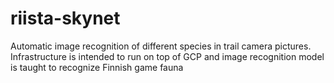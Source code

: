 # riista-skynet
Automatic image recognition of different species in trail camera pictures. Infrastructure is intended to run on top of GCP and image recognition model is taught to recognize Finnish game fauna
